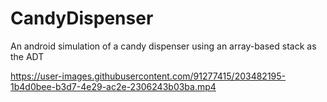 # CandyDispenser
An android simulation of a candy dispenser using an array-based stack as the ADT


https://user-images.githubusercontent.com/91277415/203482195-1b4d0bee-b3d7-4e29-ac2e-2306243b03ba.mp4


